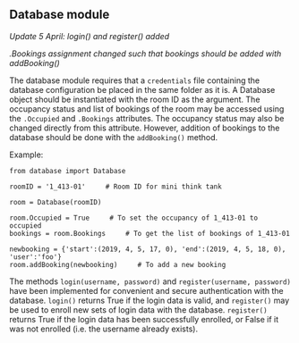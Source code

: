 ## Database module

_Update 5 April: login() and register() added_

_.Bookings assignment changed such that bookings should be added with addBooking()_

The database module requires that a `credentials` file containing the database configuration be placed in the same folder as it is.
A Database object should be instantiated with the room ID as the argument.
The occupancy status and list of bookings of the room may be accessed using the `.Occupied` and `.Bookings` attributes. The occupancy status may also be changed directly from this attribute.
However, addition of bookings to the database should be done with the `addBooking()` method.

Example:

```
from database import Database

roomID = '1_413-01'     # Room ID for mini think tank

room = Database(roomID)

room.Occupied = True     # To set the occupancy of 1_413-01 to occupied
bookings = room.Bookings     # To get the list of bookings of 1_413-01

newbooking = {'start':(2019, 4, 5, 17, 0), 'end':(2019, 4, 5, 18, 0), 'user':'foo'}
room.addBooking(newbooking)     # To add a new booking

```

The methods `login(username, password)` and `register(username, password)` have been implemented for convenient and secure authentication with the database. `login()` returns True if the login data is valid, and `register()` may be used to enroll new sets of login data with the database. `register()` returns True if the login data has been successfully enrolled, or False if it was not enrolled (i.e. the username already exists).
